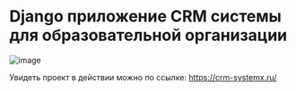 # **Django приложение CRM системы для образовательной организации**

![image](https://github.com/TheMatrix2/Django-CRM/assets/77126126/fd38ab05-109a-4f9d-91eb-60ec3a79e583)


Увидеть проект в действии можно по ссылке: https://crm-systemx.ru/
